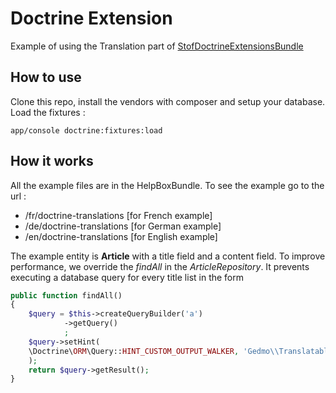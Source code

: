 Doctrine Extension
========================

Example of using the Translation part of [StofDoctrineExtensionsBundle](https://github.com/stof/StofDoctrineExtensionsBundle)

## How to use
Clone this repo, install the vendors with composer and setup your database.
Load the fixtures :
```
app/console doctrine:fixtures:load
```

## How it works
All the example files are in the HelpBoxBundle. 
To see the example go to the url :
* /fr/doctrine-translations [for French example]
* /de/doctrine-translations [for German example]
* /en/doctrine-translations [for English example]

The example entity is **Article** with a title field and a content field.
To improve performance, we override the *findAll* in the *ArticleRepository*. It prevents executing a database query for every title list in the form
```php
public function findAll()
{
    $query = $this->createQueryBuilder('a')
            ->getQuery()
            ;
    $query->setHint(
    \Doctrine\ORM\Query::HINT_CUSTOM_OUTPUT_WALKER, 'Gedmo\\Translatable\\Query\\TreeWalker\\TranslationWalker'
    );
    return $query->getResult();
}
```


